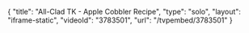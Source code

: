 {
    "title": "All-Clad TK - Apple Cobbler Recipe",
    "type": "solo",
    "layout": "iframe-static",
    "videoId": "3783501",
    "url": "\/tvpembed\/3783501"
}
